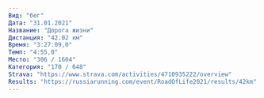 ```yaml
---
Вид: "бег"
Дата: "31.01.2021"
Название: "Дорога жизни"
Дистанция: "42.02 км"
Время: "3:27:09,0"
Темп: "4:55,0"
Место: "306 / 1604"
Категория: "170 / 648"
Strava: "https://www.strava.com/activities/4710935222/overview"
Results: "https://russiarunning.com/event/RoadOfLife2021/results/42km"
---
```


